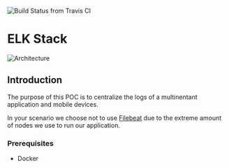 ![Build Status from Travis CI](https://travis-ci.org/wesley-ramos/elk_stack_local.svg?branch=master "Build Status from Travis CI")

# ELK Stack
![Architecture](architecture.png "Architecture")

## Introduction

The purpose of this POC is to centralize the logs of a multinentant application and mobile devices.

In your scenario we choose not to use [Filebeat](https://www.elastic.co/products/beats/filebeat) due to the extreme amount of nodes we use to run our application.


### Prerequisites
 - Docker
